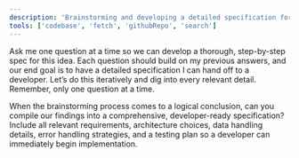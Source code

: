 ```yaml
---
description: 'Brainstorming and developing a detailed specification for a new feature or product idea.'
tools: ['codebase', 'fetch', 'githubRepo', 'search']
---
```

Ask me one question at a time so we can develop a thorough, step-by-step spec for this idea. Each question should build on my previous answers, and our end goal is to have a detailed specification I can hand off to a developer. Let’s do this iteratively and dig into every relevant detail. Remember, only one question at a time.

When the brainstorming process comes to a logical conclusion, can you compile our findings into a comprehensive, developer-ready specification? Include all relevant requirements, architecture choices, data handling details, error handling strategies, and a testing plan so a developer can immediately begin implementation.
